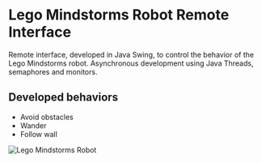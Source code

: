 # Lego Mindstorms Robot Remote Interface

Remote interface, developed in Java Swing, to control the behavior of the Lego Mindstorms robot.
Asynchronous development using Java Threads, semaphores and monitors.

## Developed behaviors

* Avoid obstacles
* Wander
* Follow wall

![Lego Mindstorms Robot](https://images.app.goo.gl/38sHJwUqbbqZTZYx8)